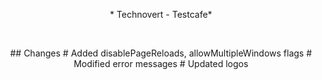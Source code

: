 <p align="center">
  * Technovert - Testcafe*
</p>
<br />
<p align="center">
  ## Changes
  # Added disablePageReloads, allowMultipleWindows flags
  # Modified error messages
  # Updated logos
</p>
